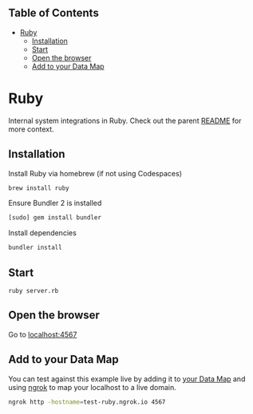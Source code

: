 <!-- START doctoc generated TOC please keep comment here to allow auto update -->
<!-- DON'T EDIT THIS SECTION, INSTEAD RE-RUN doctoc TO UPDATE -->

## Table of Contents

- [Ruby](#ruby)
  - [Installation](#installation)
  - [Start](#start)
  - [Open the browser](#open-the-browser)
  - [Add to your Data Map](#add-to-your-data-map)

<!-- END doctoc generated TOC please keep comment here to allow auto update -->

# Ruby

Internal system integrations in Ruby. Check out the parent [README](../README.md) for more context.

## Installation

Install Ruby via homebrew (if not using Codespaces)

```sh
brew install ruby
```

Ensure Bundler 2 is installed

```sh
[sudo] gem install bundler
```

Install dependencies

```sh
bundler install
```

## Start

```sg
ruby server.rb
```

## Open the browser

Go to [localhost:4567](https://localhost:4567)

## Add to your Data Map

You can test against this example live by adding it to [your Data Map](https://app.transcend.io/data-map/silos?integrationName=server) and using [ngrok](https://ngrok.com/) to map your localhost to a live domain.

```sh
ngrok http -hostname=test-ruby.ngrok.io 4567
```

